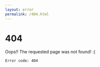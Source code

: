 ```yaml
---
layout: error
permalink: /404.html
---
```


# 404

Oops!! 
The requested page was not found! :(

`Error code: 404`

